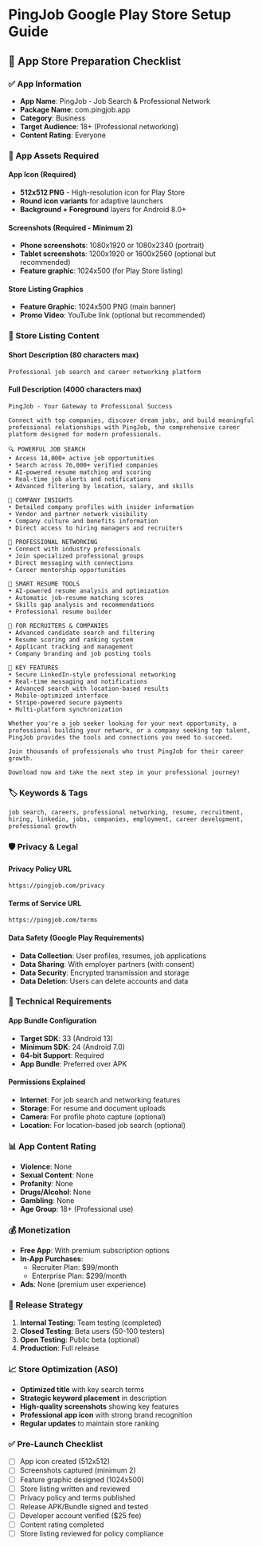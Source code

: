 # PingJob Google Play Store Setup Guide

## 🚀 App Store Preparation Checklist

### ✅ App Information
- **App Name**: PingJob - Job Search & Professional Network
- **Package Name**: com.pingjob.app
- **Category**: Business
- **Target Audience**: 18+ (Professional networking)
- **Content Rating**: Everyone

### 📱 App Assets Required

#### App Icon (Required)
- **512x512 PNG** - High-resolution icon for Play Store
- **Round icon variants** for adaptive launchers
- **Background + Foreground** layers for Android 8.0+

#### Screenshots (Required - Minimum 2)
- **Phone screenshots**: 1080x1920 or 1080x2340 (portrait)
- **Tablet screenshots**: 1200x1920 or 1600x2560 (optional but recommended)
- **Feature graphic**: 1024x500 (for Play Store listing)

#### Store Listing Graphics
- **Feature Graphic**: 1024x500 PNG (main banner)
- **Promo Video**: YouTube link (optional but recommended)

### 📝 Store Listing Content

#### Short Description (80 characters max)
```
Professional job search and career networking platform
```

#### Full Description (4000 characters max)
```
PingJob - Your Gateway to Professional Success

Connect with top companies, discover dream jobs, and build meaningful professional relationships with PingJob, the comprehensive career platform designed for modern professionals.

🔍 POWERFUL JOB SEARCH
• Access 14,000+ active job opportunities
• Search across 76,000+ verified companies
• AI-powered resume matching and scoring
• Real-time job alerts and notifications
• Advanced filtering by location, salary, and skills

🏢 COMPANY INSIGHTS
• Detailed company profiles with insider information
• Vendor and partner network visibility
• Company culture and benefits information
• Direct access to hiring managers and recruiters

🤝 PROFESSIONAL NETWORKING
• Connect with industry professionals
• Join specialized professional groups
• Direct messaging with connections
• Career mentorship opportunities

📄 SMART RESUME TOOLS
• AI-powered resume analysis and optimization
• Automatic job-resume matching scores
• Skills gap analysis and recommendations
• Professional resume builder

💼 FOR RECRUITERS & COMPANIES
• Advanced candidate search and filtering
• Resume scoring and ranking system
• Applicant tracking and management
• Company branding and job posting tools

🎯 KEY FEATURES
• Secure LinkedIn-style professional networking
• Real-time messaging and notifications
• Advanced search with location-based results
• Mobile-optimized interface
• Stripe-powered secure payments
• Multi-platform synchronization

Whether you're a job seeker looking for your next opportunity, a professional building your network, or a company seeking top talent, PingJob provides the tools and connections you need to succeed.

Join thousands of professionals who trust PingJob for their career growth.

Download now and take the next step in your professional journey!
```

### 🏷️ Keywords & Tags
```
job search, careers, professional networking, resume, recruitment, hiring, linkedin, jobs, companies, employment, career development, professional growth
```

### 🛡️ Privacy & Legal

#### Privacy Policy URL
```
https://pingjob.com/privacy
```

#### Terms of Service URL
```
https://pingjob.com/terms
```

#### Data Safety (Google Play Requirements)
- **Data Collection**: User profiles, resumes, job applications
- **Data Sharing**: With employer partners (with consent)
- **Data Security**: Encrypted transmission and storage
- **Data Deletion**: Users can delete accounts and data

### 🔧 Technical Requirements

#### App Bundle Configuration
- **Target SDK**: 33 (Android 13)
- **Minimum SDK**: 24 (Android 7.0)
- **64-bit Support**: Required
- **App Bundle**: Preferred over APK

#### Permissions Explained
- **Internet**: For job search and networking features
- **Storage**: For resume and document uploads
- **Camera**: For profile photo capture (optional)
- **Location**: For location-based job search (optional)

### 📊 App Content Rating
- **Violence**: None
- **Sexual Content**: None
- **Profanity**: None
- **Drugs/Alcohol**: None
- **Gambling**: None
- **Age Group**: 18+ (Professional use)

### 💰 Monetization
- **Free App**: With premium subscription options
- **In-App Purchases**: 
  - Recruiter Plan: $99/month
  - Enterprise Plan: $299/month
- **Ads**: None (premium user experience)

### 🚀 Release Strategy
1. **Internal Testing**: Team testing (completed)
2. **Closed Testing**: Beta users (50-100 testers)
3. **Open Testing**: Public beta (optional)
4. **Production**: Full release

### 📈 Store Optimization (ASO)
- **Optimized title** with key search terms
- **Strategic keyword placement** in description
- **High-quality screenshots** showing key features
- **Professional app icon** with strong brand recognition
- **Regular updates** to maintain store ranking

### ✅ Pre-Launch Checklist
- [ ] App icon created (512x512)
- [ ] Screenshots captured (minimum 2)
- [ ] Feature graphic designed (1024x500)
- [ ] Store listing written and reviewed
- [ ] Privacy policy and terms published
- [ ] Release APK/Bundle signed and tested
- [ ] Developer account verified ($25 fee)
- [ ] Content rating completed
- [ ] Store listing reviewed for policy compliance